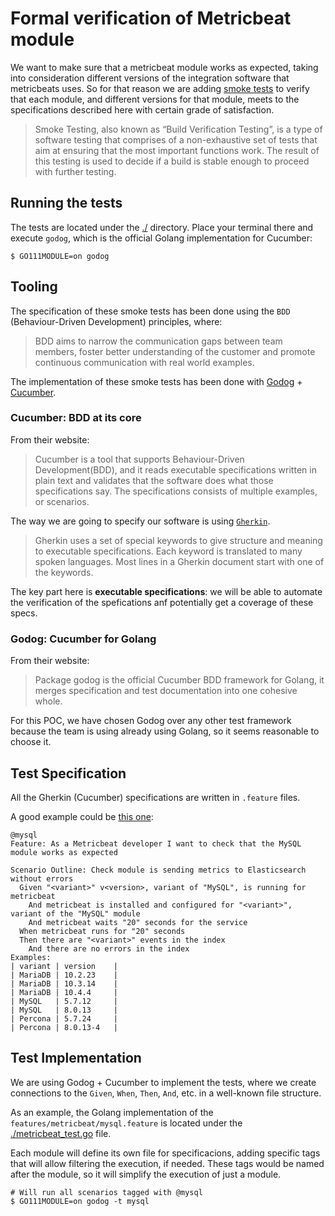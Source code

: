 # Formal verification of Metricbeat module

We want to make sure that a metricbeat module works as expected, taking into
consideration different versions of the integration software that metricbeats uses.
So for that reason we are adding [smoke tests](http://softwaretestingfundamentals.com/smoke-testing/) to verify that each module, and different versions for that module, meets to the specifications described here with certain grade of satisfaction.

>Smoke Testing, also known as “Build Verification Testing”, is a type of software testing that comprises of a non-exhaustive set of tests that aim at ensuring that the most important functions work. The result of this testing is used to decide if a build is stable enough to proceed with further testing.

## Running the tests

The tests are located under the [./](root) directory. Place your terminal there and execute `godog`, which is the official Golang implementation for Cucumber:

```shell
$ GO111MODULE=on godog
```

## Tooling

The specification of these smoke tests has been done using the `BDD` (Behaviour-Driven Development) principles, where:

>BDD aims to narrow the communication gaps between team members, foster better understanding of the customer and promote continuous communication with real world examples.

The implementation of these smoke tests has been done with [Godog](https://github.com/cucumber/godog) + [Cucumber](https://cucumber.io/).

### Cucumber: BDD at its core

From their website:

>Cucumber is a tool that supports Behaviour-Driven Development(BDD), and it reads executable specifications written in plain text and validates that the software does what those specifications say. The specifications consists of multiple examples, or scenarios.

The way we are going to specify our software is using [`Gherkin`](https://cucumber.io/docs/gherkin/reference/).

>Gherkin uses a set of special keywords to give structure and meaning to executable specifications. Each keyword is translated to many spoken languages. Most lines in a Gherkin document start with one of the keywords.

The key part here is **executable specifications**: we will be able to automate the verification of the spefications anf potentially get a coverage of these specs.

### Godog: Cucumber for Golang

From their website:

>Package godog is the official Cucumber BDD framework for Golang, it merges specification and test documentation into one cohesive whole.

For this POC, we have chosen Godog over any other test framework because the team is using already using Golang, so it seems reasonable to choose it.

## Test Specification

All the Gherkin (Cucumber) specifications are written in `.feature` files.

A good example could be [this one](./features/metricbeat/mysql.feature):

```cucumber
@mysql
Feature: As a Metricbeat developer I want to check that the MySQL module works as expected

Scenario Outline: Check module is sending metrics to Elasticsearch without errors
  Given "<variant>" v<version>, variant of "MySQL", is running for metricbeat
    And metricbeat is installed and configured for "<variant>", variant of the "MySQL" module
    And metricbeat waits "20" seconds for the service
  When metricbeat runs for "20" seconds
  Then there are "<variant>" events in the index
    And there are no errors in the index
Examples:
| variant | version    |
| MariaDB | 10.2.23    |
| MariaDB | 10.3.14    |
| MariaDB | 10.4.4     |
| MySQL   | 5.7.12     |
| MySQL   | 8.0.13     |
| Percona | 5.7.24     |
| Percona | 8.0.13-4   |
```

## Test Implementation

We are using Godog + Cucumber to implement the tests, where we create connections to the `Given`, `When`, `Then`, `And`, etc. in a well-known file structure.

As an example, the Golang implementation of the `features/metricbeat/mysql.feature` is located under the [./metricbeat_test.go](./metricbeat_test.go) file.

Each module will define its own file for specificacions, adding specific tags that will allow filtering the execution, if needed. These tags would be named after the module, so it will simplify the execution of just a module.

```shell
# Will run all scenarios tagged with @mysql
$ GO111MODULE=on godog -t mysql
```
